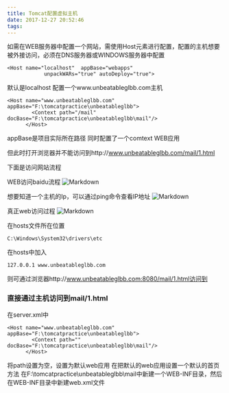 ```yaml
---
title: Tomcat配置虚拟主机
date: 2017-12-27 20:52:46
tags:
---
```

如需在WEB服务器中配置一个网站，需使用Host元素进行配置，配置的主机想要被外接访问，必须在DNS服务器或WINDOWS服务器中配置
```
<Host name="localhost"  appBase="webapps"
            unpackWARs="true" autoDeploy="true">
```
默认是localhost
配置一个www.unbeatableglbb.com主机
```
<Host name="www.unbeatableglbb.com" appBase="F:\tomcatpractice\unbeatableglbb">
		<Context path="/mail" docBase="F:\tomcatpractice\unbeatableglbb\mail"/>
	  </Host>
```
appBase是项目实际所在路径
同时配置了一个comtext WEB应用

但此时打开浏览器并不能访问到http://www.unbeatableglbb.com/mail/1.html

下面是访问网站流程

WEB访问baidu流程
![Markdown](http://i4.bvimg.com/624208/1e8bf720ee4d5855.png)

想要知道一个主机的Ip，可以通过ping命令查看IP地址
![Markdown](http://i4.bvimg.com/624208/8f1517a492e2e8a5.png)

真正web访问过程
![Markdown](http://i4.bvimg.com/624208/694cf95ff1e78e87.png)


在hosts文件所在位置
```
C:\Windows\System32\drivers\etc
```
在hosts中加入
```
127.0.0.1 www.unbeatableglbb.com
```

则可通过浏览器http://www.unbeatableglbb.com:8080/mail/1.html访问到


### 直接通过主机访问到mail/1.html
在server.xml中
```
<Host name="www.unbeatableglbb.com" appBase="F:\tomcatpractice\unbeatableglbb">
		<Context path="" docBase="F:\tomcatpractice\unbeatableglbb\mail"/>
	  </Host>
```
将path设置为空，设置为默认web应用
在把默认的web应用设置一个默认的首页
方法 在F:\tomcatpractice\unbeatableglbb\mail中新建一个WEB-INF目录，然后在WEB-INF目录中新建web.xml文件